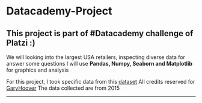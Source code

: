 # Datacademy-Project
This project is part of #Datacademy challenge of Platzi :)
------------

 We will looking into the largest USA retailers, inspecting diverse data for answer some questions
I will use **Pandas, Numpy, Seaborn and Matplotlib** for graphics and analysis


For this project, I took specific data from this [dataset](https://www.kaggle.com/yamqwe/largest-us-retailers-2015e "here")
All credits reserved for [GaryHoover](https://data.world/garyhoov)
The data collected are from 2015

-----------
